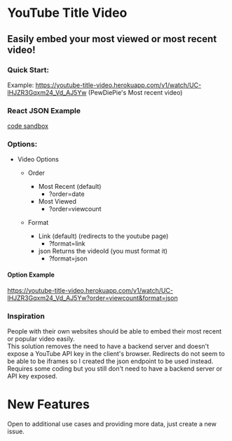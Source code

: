 # YouTube Title Video

## Easily embed your most viewed or most recent video!

### Quick Start:
  Example: https://youtube-title-video.herokuapp.com/v1/watch/UC-lHJZR3Gqxm24_Vd_AJ5Yw (PewDiePie's Most recent video)


### React JSON Example
[code sandbox](https://codesandbox.io/s/relaxed-noyce-t4el9)

### Options:
  - Video Options
    - Order
      - Most Recent (default)
        - ?order=date 
      - Most Viewed
        - ?order=viewcount
    
    - Format
      - Link (default) (redirects to the youtube page)
        - ?format=link
      - json Returns the videoId (you must format it)
        - ?format=json

#### Option Example
https://youtube-title-video.herokuapp.com/v1/watch/UC-lHJZR3Gqxm24_Vd_AJ5Yw?order=viewcount&format=json
    

### Inspiration
People with their own websites should be able to embed their most recent or popular video easily.  
This solution removes the need to have a backend server and doesn't expose a YouTube API key in the client's browser.
Redirects do not seem to be able to be iframes so I created the json endpoint to be used instead.  Requires some coding but you still don't need to have
a backend server or API key exposed.

# New Features
  Open to additional use cases and providing more data, just create a new issue.
